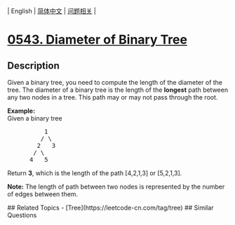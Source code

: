 
| English | [简体中文](README.md) | [问题相关](QUESTION.md) |
# [0543. Diameter of Binary Tree](https://leetcode-cn.com/problems/diameter-of-binary-tree/)
## Description
<p>
Given a binary tree, you need to compute the length of the diameter of the tree. The diameter of a binary tree is the length of the <b>longest</b> path between any two nodes in a tree. This path may or may not pass through the root.
</p>

<p>
<b>Example:</b><br />
Given a binary tree <br />
<pre>
          1
         / \
        2   3
       / \     
      4   5    
</pre>
</p>
<p>
Return <b>3</b>, which is the length of the path [4,2,1,3] or [5,2,1,3].
</p>

<p><b>Note:</b>
The length of path between two nodes is represented by the number of edges between them.
</p>
## Related Topics
- [Tree](https://leetcode-cn.com/tag/tree)
## Similar Questions

